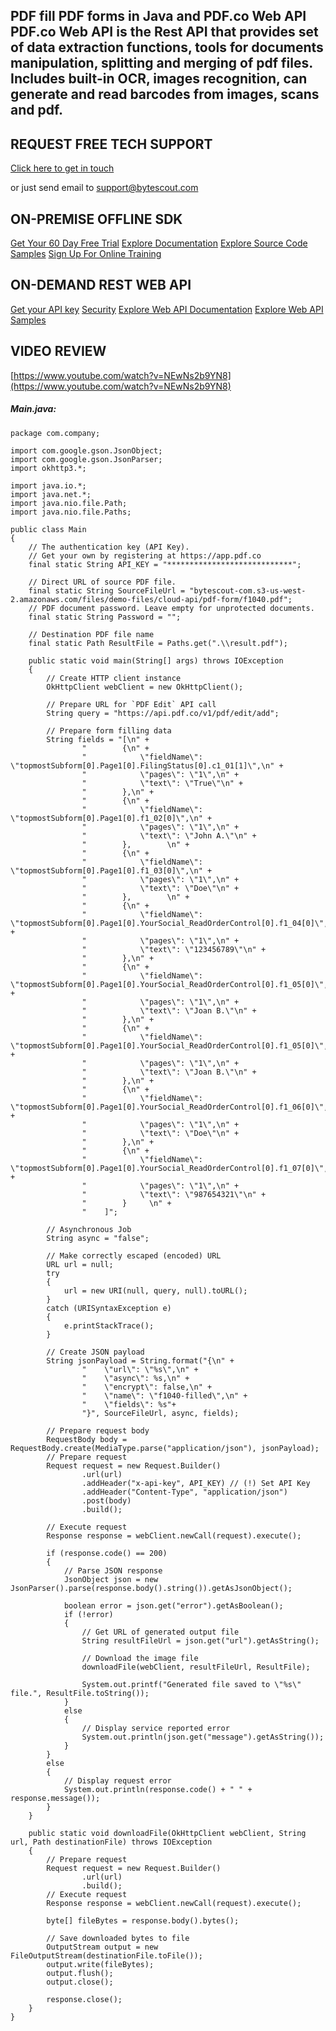 ## PDF fill PDF forms in Java and PDF.co Web API PDF.co Web API is the Rest API that provides set of data extraction functions, tools for documents manipulation, splitting and merging of pdf files. Includes built-in OCR, images recognition, can generate and read barcodes from images, scans and pdf.

## REQUEST FREE TECH SUPPORT

[Click here to get in touch](https://bytescout.zendesk.com/hc/en-us/requests/new?subject=PDF.co%20Web%20API%20Question)

or just send email to [support@bytescout.com](mailto:support@bytescout.com?subject=PDF.co%20Web%20API%20Question) 

## ON-PREMISE OFFLINE SDK 

[Get Your 60 Day Free Trial](https://bytescout.com/download/web-installer?utm_source=github-readme)
[Explore Documentation](https://bytescout.com/documentation/index.html?utm_source=github-readme)
[Explore Source Code Samples](https://github.com/bytescout/ByteScout-SDK-SourceCode/)
[Sign Up For Online Training](https://academy.bytescout.com/)


## ON-DEMAND REST WEB API

[Get your API key](https://app.pdf.co/signup?utm_source=github-readme)
[Security](https://pdf.co/security)
[Explore Web API Documentation](https://apidocs.pdf.co?utm_source=github-readme)
[Explore Web API Samples](https://github.com/bytescout/ByteScout-SDK-SourceCode/tree/master/PDF.co%20Web%20API)

## VIDEO REVIEW

[https://www.youtube.com/watch?v=NEwNs2b9YN8](https://www.youtube.com/watch?v=NEwNs2b9YN8)




<!-- code block begin -->

##### **Main.java:**
    
```
package com.company;

import com.google.gson.JsonObject;
import com.google.gson.JsonParser;
import okhttp3.*;

import java.io.*;
import java.net.*;
import java.nio.file.Path;
import java.nio.file.Paths;

public class Main
{
    // The authentication key (API Key).
    // Get your own by registering at https://app.pdf.co
    final static String API_KEY = "****************************";

    // Direct URL of source PDF file.
    final static String SourceFileUrl = "bytescout-com.s3-us-west-2.amazonaws.com/files/demo-files/cloud-api/pdf-form/f1040.pdf";
    // PDF document password. Leave empty for unprotected documents.
	final static String Password = "";

    // Destination PDF file name
	final static Path ResultFile = Paths.get(".\\result.pdf");

    public static void main(String[] args) throws IOException
    {
        // Create HTTP client instance
        OkHttpClient webClient = new OkHttpClient();

        // Prepare URL for `PDF Edit` API call
        String query = "https://api.pdf.co/v1/pdf/edit/add";

        // Prepare form filling data
        String fields = "[\n" +
                "        {\n" +
                "            \"fieldName\": \"topmostSubform[0].Page1[0].FilingStatus[0].c1_01[1]\",\n" +
                "            \"pages\": \"1\",\n" +
                "            \"text\": \"True\"\n" +
                "        },\n" +
                "        {\n" +
                "            \"fieldName\": \"topmostSubform[0].Page1[0].f1_02[0]\",\n" +
                "            \"pages\": \"1\",\n" +
                "            \"text\": \"John A.\"\n" +
                "        },        \n" +
                "        {\n" +
                "            \"fieldName\": \"topmostSubform[0].Page1[0].f1_03[0]\",\n" +
                "            \"pages\": \"1\",\n" +
                "            \"text\": \"Doe\"\n" +
                "        },        \n" +
                "        {\n" +
                "            \"fieldName\": \"topmostSubform[0].Page1[0].YourSocial_ReadOrderControl[0].f1_04[0]\",\n" +
                "            \"pages\": \"1\",\n" +
                "            \"text\": \"123456789\"\n" +
                "        },\n" +
                "        {\n" +
                "            \"fieldName\": \"topmostSubform[0].Page1[0].YourSocial_ReadOrderControl[0].f1_05[0]\",\n" +
                "            \"pages\": \"1\",\n" +
                "            \"text\": \"Joan B.\"\n" +
                "        },\n" +
                "        {\n" +
                "            \"fieldName\": \"topmostSubform[0].Page1[0].YourSocial_ReadOrderControl[0].f1_05[0]\",\n" +
                "            \"pages\": \"1\",\n" +
                "            \"text\": \"Joan B.\"\n" +
                "        },\n" +
                "        {\n" +
                "            \"fieldName\": \"topmostSubform[0].Page1[0].YourSocial_ReadOrderControl[0].f1_06[0]\",\n" +
                "            \"pages\": \"1\",\n" +
                "            \"text\": \"Doe\"\n" +
                "        },\n" +
                "        {\n" +
                "            \"fieldName\": \"topmostSubform[0].Page1[0].YourSocial_ReadOrderControl[0].f1_07[0]\",\n" +
                "            \"pages\": \"1\",\n" +
                "            \"text\": \"987654321\"\n" +
                "        }     \n" +
                "    ]";

        // Asynchronous Job
        String async = "false";

        // Make correctly escaped (encoded) URL
        URL url = null;
        try
        {
            url = new URI(null, query, null).toURL();
        }
        catch (URISyntaxException e)
        {
            e.printStackTrace();
        }

        // Create JSON payload
        String jsonPayload = String.format("{\n" +
                "    \"url\": \"%s\",\n" +
                "    \"async\": %s,\n" +
                "    \"encrypt\": false,\n" +
                "    \"name\": \"f1040-filled\",\n" +
                "    \"fields\": %s"+
                "}", SourceFileUrl, async, fields);

        // Prepare request body
        RequestBody body = RequestBody.create(MediaType.parse("application/json"), jsonPayload);
        // Prepare request
        Request request = new Request.Builder()
                .url(url)
                .addHeader("x-api-key", API_KEY) // (!) Set API Key
                .addHeader("Content-Type", "application/json")
                .post(body)
                .build();

        // Execute request
        Response response = webClient.newCall(request).execute();

        if (response.code() == 200)
        {
            // Parse JSON response
            JsonObject json = new JsonParser().parse(response.body().string()).getAsJsonObject();

            boolean error = json.get("error").getAsBoolean();
            if (!error)
            {
                // Get URL of generated output file
                String resultFileUrl = json.get("url").getAsString();

                // Download the image file
                downloadFile(webClient, resultFileUrl, ResultFile);

                System.out.printf("Generated file saved to \"%s\" file.", ResultFile.toString());
            }
            else
            {
                // Display service reported error
                System.out.println(json.get("message").getAsString());
            }
        }
        else
        {
            // Display request error
            System.out.println(response.code() + " " + response.message());
        }
    }

    public static void downloadFile(OkHttpClient webClient, String url, Path destinationFile) throws IOException
    {
        // Prepare request
        Request request = new Request.Builder()
                .url(url)
                .build();
        // Execute request
        Response response = webClient.newCall(request).execute();

        byte[] fileBytes = response.body().bytes();

        // Save downloaded bytes to file
        OutputStream output = new FileOutputStream(destinationFile.toFile());
        output.write(fileBytes);
        output.flush();
        output.close();

        response.close();
    }
}

```

<!-- code block end -->